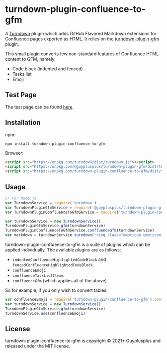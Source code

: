 # turndown-plugin-confluence-to-gfm

A [Turndown](https://github.com/domchristie/turndown) plugin which adds GitHub Flavored Markdown extensions for Confluence pages exported as HTML. It relies on the [turndown-plugin-gfm](https://github.com/guyplusplus/turndown-plugin-gfm) plugin.

This small plugin converts few non-standard features of Confluence HTML content to GFM, namely:
* Code block (indented and fenced)
* Tasks list
* Emoji

## Test Page

The test page can be found [here](https://guyplusplus.github.io/turndown-plugin-confluence-to-gfm/).

## Installation

npm:

```
npm install turndown-plugin-confluence-to-gfm
```

Browser:

```html
<script src="https://unpkg.com/turndown/dist/turndown.js"></script>
<script src="https://unpkg.com/@guyplusplus/turndown-plugin-gfm/dist/turndown-plugin-gfm.js"></script>
<script src="https://unpkg.com/turndown-plugin-confluence-to-gfm/dist/turndown-plugin-confluence-to-gfm.js"></script>
```

## Usage

```js
// For Node.js
var TurndownService = require('turndown')
var TurndownPluginGfmService = require('@guyplusplus/turndown-plugin-gfm')
var TurndownPluginConfluenceToGfmService = require('turndown-plugin-confluence-to-gfm')

var turndownService = new TurndownService()
TurndownPluginGfmService.gfm(turndownService)
TurndownPluginConfluenceToGfmService.confluenceGfm(turndownService)
var markdown = turndownService.turndown('<img class="emoticon emoticon-laugh" data-emoji-id="1f600" data-emoji-shortname=":grinning:" data-emoji-fallback="😀" src="images/icons/emoticons/biggrin.png" width="16" height="16" data-emoticon-name="laugh" alt="(big grin)"/>')
```

turndown-plugin-confluence-to-gfm is a suite of plugins which can be applied individually. The available plugins are as follows:

- `indentedConfluenceHighlightedCodeBlock` and `fencedConfluenceHighlightedCodeBlock`
- `confluenceEmoji`
- `confluenceTaskListItems`
- `confluenceGfm` (which applies all of the above)

So for example, if you only wish to convert tables:

```js
var confluenceEmoji = require('turndown-plugin-confluence-to-gfm').confluenceEmoji
var turndownService = new TurndownService()
TurndownPluginGfmService.gfm(turndownService)
turndownService.use(confluenceEmoji)
```

## License

turndown-plugin-confluence-to-gfm is copyright © 2021+ Guyplusplus and released under the MIT license.
